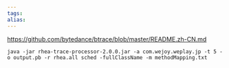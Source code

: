 ```yaml
---
tags: 
alias:
---
```


https://github.com/bytedance/btrace/blob/master/README.zh-CN.md


```
java -jar rhea-trace-processor-2.0.0.jar -a com.wejoy.weplay.jp -t 5 -o output.pb -r rhea.all sched -fullClassName -m methodMapping.txt
```